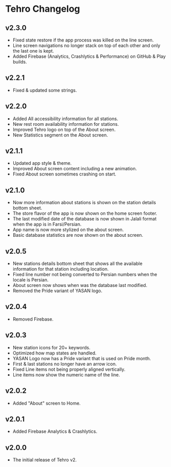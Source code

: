 # Tehro Changelog

## v2.3.0

- Fixed state restore if the app process was killed on the line screen.
- Line screen navigations no longer stack on top of each other and only the last one is kept.
- Added Firebase (Analytics, Crashlytics & Performance) on GitHub & Play builds.

## v2.2.1

- Fixed & updated some strings.

## v2.2.0

- Added All accessibility information for all stations.
- New rest room availability information for stations.
- Improved Tehro logo on top of the About screen.
- New Statistics segment on the About screen.

## v2.1.1

- Updated app style & theme.
- Improved About screen content including a new animation.
- Fixed About screen sometimes crashing on start.

## v2.1.0

- Now more information about stations is shown on the station details bottom sheet.
- The store flavor of the app is now shown on the home screen footer.
- The last modified date of the database is now shown in Jalali format when the app is in Farsi/Persian.
- App name is now more stylized on the about screen.
- Basic database statistics are now shown on the about screen.

## v2.0.5

- New stations details bottom sheet that shows all the available information for that station including location.
- Fixed line number not being converted to Persian numbers when the locale is Persian.
- About screen now shows when was the database last modified.
- Removed the Pride variant of YASAN logo.

## v2.0.4

- Removed Firebase.

## v2.0.3

- New station icons for 20+ keywords.
- Optimized how map states are handled.
- YASAN Logo now has a Pride variant that is used on Pride month.
- First & last stations no longer have an arrow icon.
- Fixed Line items not being properly aligned vertically.
- Line items now show the numeric name of the line.

## v2.0.2

- Added "About" screen to Home.

## v2.0.1

- Added Firebase Analytics & Crashlytics.

## v2.0.0

- The initial release of Tehro v2.
